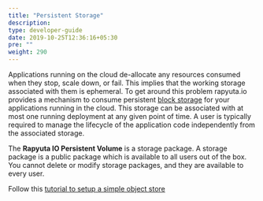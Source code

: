 ```yaml
---
title: "Persistent Storage"
description:
type: developer-guide
date: 2019-10-25T12:36:16+05:30
pre: ""
weight: 290
---
```

Applications running on the cloud de-allocate
any resources consumed when they stop, scale down, or fail.
This implies that the working storage associated with them is ephemeral.
To get around this problem rapyuta.io provides a mechanism to consume persistent [block storage](https://en.wikipedia.org/wiki/Block-level_storage)
for your applications running in the cloud. This storage can be
associated with at most one running deployment at any given point
of time. A user is typically required to manage the lifecycle of
the application code independently from the associated storage.

The **Rapyuta IO Persistent Volume** is a storage package. A storage package is a public package which is available to all users out of the box. You cannot delete or modify storage packages, and they are available to every user.

Follow this [tutorial to setup a simple object store](/developer-guide/create-software-packages/persistent-storage/obj-store-deployment-tutorial/)
